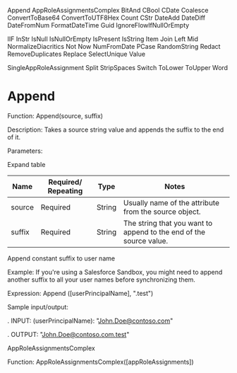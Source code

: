 Append AppRoleAssignmentsComplex BitAnd CBool CDate Coalesce ConvertToBase64 ConvertToUTF8Hex Count CStr DateAdd DateDiff DateFromNum FormatDateTime Guid IgnoreFlowlfNullOrEmpty

IIF InStr IsNull IsNullOrEmpty IsPresent IsString Item Join Left Mid NormalizeDiacritics Not Now NumFromDate PCase RandomString Redact RemoveDuplicates Replace SelectUnique Value

SingleAppRoleAssignment Split StripSpaces Switch ToLower ToUpper Word


# Append

Function: Append(source, suffix)

Description: Takes a source string value and appends the suffix to the end of it.

Parameters:

Expand table

| Name | Required/ Repeating | Type | Notes |
| - | - | - | - |
| source | Required | String | Usually name of the attribute from the source object. |
| suffix | Required | String | The string that you want to append to the end of the source value. |

Append constant suffix to user name

Example: If you're using a Salesforce Sandbox, you might need to append another suffix to all your user names before synchronizing them.

Expression: Append ([userPrincipalName], ".test")

Sample input/output:

. INPUT: (userPrincipalName): "John.Doe@contoso.com"

. OUTPUT: "John.Doe@contoso.com.test"

AppRoleAssignmentsComplex

Function: AppRoleAssignmentsComplex([appRoleAssignments])
